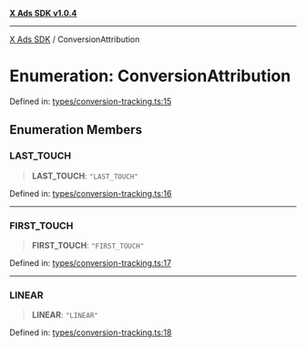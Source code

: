 [**X Ads SDK v1.0.4**](../README.md)

***

[X Ads SDK](../globals.md) / ConversionAttribution

# Enumeration: ConversionAttribution

Defined in: [types/conversion-tracking.ts:15](https://github.com/kage1020/x-ads-sdk/blob/main/src/types/conversion-tracking.ts#L15)

## Enumeration Members

### LAST\_TOUCH

> **LAST\_TOUCH**: `"LAST_TOUCH"`

Defined in: [types/conversion-tracking.ts:16](https://github.com/kage1020/x-ads-sdk/blob/main/src/types/conversion-tracking.ts#L16)

***

### FIRST\_TOUCH

> **FIRST\_TOUCH**: `"FIRST_TOUCH"`

Defined in: [types/conversion-tracking.ts:17](https://github.com/kage1020/x-ads-sdk/blob/main/src/types/conversion-tracking.ts#L17)

***

### LINEAR

> **LINEAR**: `"LINEAR"`

Defined in: [types/conversion-tracking.ts:18](https://github.com/kage1020/x-ads-sdk/blob/main/src/types/conversion-tracking.ts#L18)
